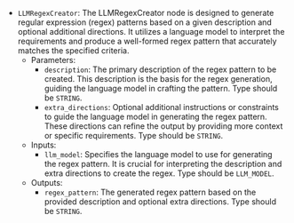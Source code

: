- `LLMRegexCreator`: The LLMRegexCreator node is designed to generate regular expression (regex) patterns based on a given description and optional additional directions. It utilizes a language model to interpret the requirements and produce a well-formed regex pattern that accurately matches the specified criteria.
    - Parameters:
        - `description`: The primary description of the regex pattern to be created. This description is the basis for the regex generation, guiding the language model in crafting the pattern. Type should be `STRING`.
        - `extra_directions`: Optional additional instructions or constraints to guide the language model in generating the regex pattern. These directions can refine the output by providing more context or specific requirements. Type should be `STRING`.
    - Inputs:
        - `llm_model`: Specifies the language model to use for generating the regex pattern. It is crucial for interpreting the description and extra directions to create the regex. Type should be `LLM_MODEL`.
    - Outputs:
        - `regex_pattern`: The generated regex pattern based on the provided description and optional extra directions. Type should be `STRING`.
